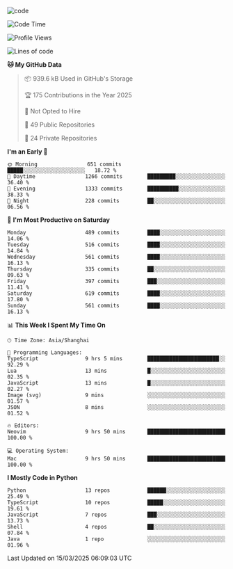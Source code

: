 
<!--
**liuyaanng/liuyaanng** is a ✨ _special_ ✨ repository because its `README.md` (this file) appears on your GitHub profile.

Here are some ideas to get you started:

- 🔭 I’m currently working on ...
- 🌱 I’m currently learning ...
- 👯 I’m looking to collaborate on ...
- 🤔 I’m looking for help with ...
- 💬 Ask me about ...
- 📫 How to reach me: ...
- 😄 Pronouns: ...
- ⚡ Fun fact: ...
-->


![code](https://cdn.jsdelivr.net/gh/liuyaanng/liuyaanng@1.0/code.gif) 

<!--START_SECTION:waka-->
![Code Time](http://img.shields.io/badge/Code%20Time-1%2C272%20hrs%202%20mins-blue)

![Profile Views](http://img.shields.io/badge/Profile%20Views-0-blue)

![Lines of code](https://img.shields.io/badge/From%20Hello%20World%20I%27ve%20Written-21.0%20million%20lines%20of%20code-blue)

**🐱 My GitHub Data** 

> 📦 939.6 kB Used in GitHub's Storage 
 > 
> 🏆 175 Contributions in the Year 2025
 > 
> 🚫 Not Opted to Hire
 > 
> 📜 49 Public Repositories 
 > 
> 🔑 24 Private Repositories 
 > 
**I'm an Early 🐤** 

```text
🌞 Morning                651 commits         █████░░░░░░░░░░░░░░░░░░░░   18.72 % 
🌆 Daytime                1266 commits        █████████░░░░░░░░░░░░░░░░   36.40 % 
🌃 Evening                1333 commits        ██████████░░░░░░░░░░░░░░░   38.33 % 
🌙 Night                  228 commits         ██░░░░░░░░░░░░░░░░░░░░░░░   06.56 % 
```
📅 **I'm Most Productive on Saturday** 

```text
Monday                   489 commits         ████░░░░░░░░░░░░░░░░░░░░░   14.06 % 
Tuesday                  516 commits         ████░░░░░░░░░░░░░░░░░░░░░   14.84 % 
Wednesday                561 commits         ████░░░░░░░░░░░░░░░░░░░░░   16.13 % 
Thursday                 335 commits         ██░░░░░░░░░░░░░░░░░░░░░░░   09.63 % 
Friday                   397 commits         ███░░░░░░░░░░░░░░░░░░░░░░   11.41 % 
Saturday                 619 commits         ████░░░░░░░░░░░░░░░░░░░░░   17.80 % 
Sunday                   561 commits         ████░░░░░░░░░░░░░░░░░░░░░   16.13 % 
```


📊 **This Week I Spent My Time On** 

```text
🕑︎ Time Zone: Asia/Shanghai

💬 Programming Languages: 
TypeScript               9 hrs 5 mins        ███████████████████████░░   92.29 % 
Lua                      13 mins             █░░░░░░░░░░░░░░░░░░░░░░░░   02.35 % 
JavaScript               13 mins             █░░░░░░░░░░░░░░░░░░░░░░░░   02.27 % 
Image (svg)              9 mins              ░░░░░░░░░░░░░░░░░░░░░░░░░   01.57 % 
JSON                     8 mins              ░░░░░░░░░░░░░░░░░░░░░░░░░   01.52 % 

🔥 Editors: 
Neovim                   9 hrs 50 mins       █████████████████████████   100.00 % 

💻 Operating System: 
Mac                      9 hrs 50 mins       █████████████████████████   100.00 % 
```

**I Mostly Code in Python** 

```text
Python                   13 repos            ██████░░░░░░░░░░░░░░░░░░░   25.49 % 
TypeScript               10 repos            █████░░░░░░░░░░░░░░░░░░░░   19.61 % 
JavaScript               7 repos             ███░░░░░░░░░░░░░░░░░░░░░░   13.73 % 
Shell                    4 repos             ██░░░░░░░░░░░░░░░░░░░░░░░   07.84 % 
Java                     1 repo              ░░░░░░░░░░░░░░░░░░░░░░░░░   01.96 % 
```




 Last Updated on 15/03/2025 06:09:03 UTC
<!--END_SECTION:waka-->
